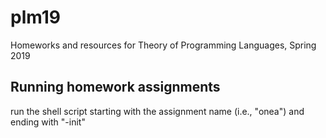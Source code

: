 # plm19
Homeworks and resources for Theory of Programming Languages, Spring 2019

## Running homework assignments
run the shell script starting with the assignment name (i.e., "onea") and ending with "-init"
